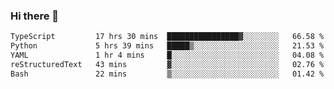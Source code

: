 ### Hi there 🌱
<!--START_SECTION:waka-->

```txt
TypeScript         17 hrs 30 mins  ████████████████▓░░░░░░░░   66.58 %
Python             5 hrs 39 mins   █████▒░░░░░░░░░░░░░░░░░░░   21.53 %
YAML               1 hr 4 mins     █░░░░░░░░░░░░░░░░░░░░░░░░   04.08 %
reStructuredText   43 mins         ▓░░░░░░░░░░░░░░░░░░░░░░░░   02.76 %
Bash               22 mins         ▒░░░░░░░░░░░░░░░░░░░░░░░░   01.42 %
```

<!--END_SECTION:waka-->
<!--
**Dieg0raf/Dieg0raf** is a ✨ _special_ ✨ repository because its `README.md` (this file) appears on your GitHub profile.

Here are some ideas to get you started:

- 🔭 I’m currently working on ...
- 🌱 I’m currently learning ...
- 👯 I’m looking to collaborate on ...
- 🤔 I’m looking for help with ...
- 💬 Ask me about ...
- 📫 How to reach me: ...
- 😄 Pronouns: ...
- ⚡ Fun fact: ...
-->
